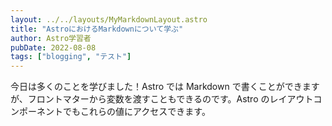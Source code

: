 ```yaml
---
layout: ../../layouts/MyMarkdownLayout.astro
title: "AstroにおけるMarkdownについて学ぶ"
author: Astro学習者
pubDate: 2022-08-08
tags: ["blogging", "テスト"]
---
```


今日は多くのことを学びました！Astro では Markdown で書くことができますが、フロントマターから変数を渡すこともできるのです。Astro のレイアウトコンポーネントでもこれらの値にアクセスできます。
